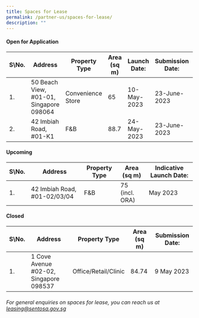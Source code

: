 ```yaml
---
title: Spaces for Lease
permalink: /partner-us/spaces-for-lease/
description: ""
---
```

#### **Open for Application**

| S\No. | Address | Property Type | Area (sq m) | Launch Date: | Submission Date: | Site Showround | Request for information |
| -------- | -------- | -------- | -------- | -------- | -------- | -------- | -------- |
| 1.  | 50 Beach View, #01-01, Singapore 098064 |  Convenience Store  | 65 | 10-May-2023 | 23-June-2023 | Upon request  | [Register interest here](https://form.gov.sg/64586a8d6c8dac00137baea2)   |
 | 2. |  42 Imbiah Road, #01-K1 | F&B | 88.7 | 24-May-2023 | 23-June-2023 | Upon request | [Register interest here](https://form.gov.sg/6466e2cbd8d5b300130fb587)

#### **Upcoming**

| S\No. | Address | Property Type | Area (sq m) | Indicative Launch Date:| 
| -------- | -------- | -------- | -------- | -------- |
| 1. | 42 Imbiah Road, #01-02/03/04 | F&B |75 (incl. ORA)| May 2023 | 


#### **Closed**

| S\No. | Address | Property Type | Area (sq m) | Submission Date:| 
| -------- | -------- | -------- | -------- | -------- |
|1. |1 Cove Avenue #02-02, Singapore 098537 | Office/Retail/Clinic |84.74| 9 May 2023 |


###### For general enquiries on spaces for lease, you can reach us at leasing@sentosa.gov.sg